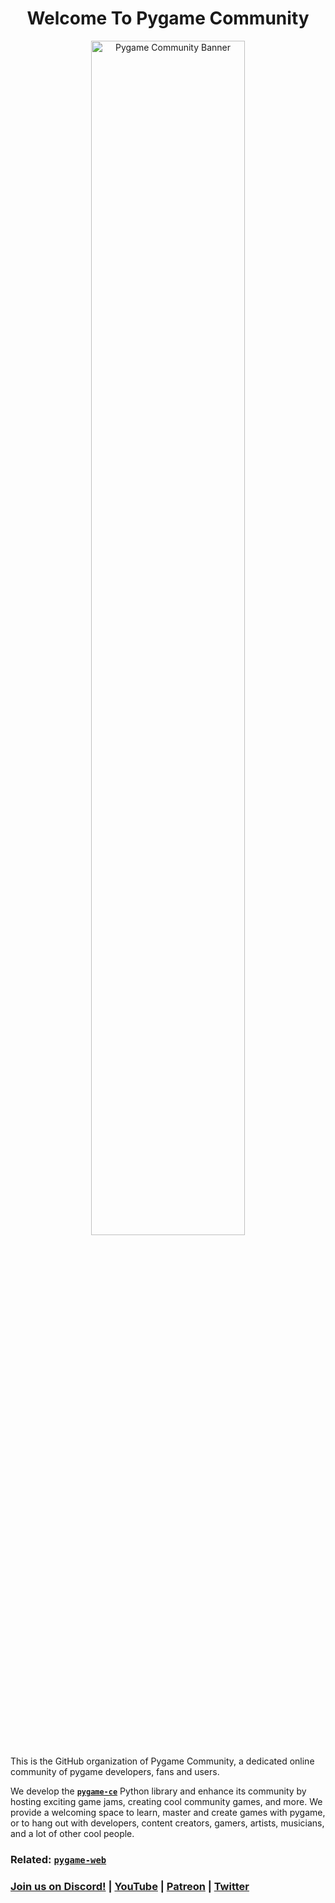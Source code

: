 <h1 align="center">Welcome To Pygame Community</h1>

<p align="center">
  <img src="https://user-images.githubusercontent.com/65417594/150978711-583ebd68-d644-4a16-a161-52e8cbd3097b.png"
       alt="Pygame Community Banner"
       width="70%">
</p>



This is the GitHub organization of Pygame Community, a dedicated online community of pygame developers, fans and users.

We develop the **[`pygame-ce`](https://www.github.com/pygame-community/pygame-ce)** Python library and enhance its community by hosting exciting game jams, creating cool community games, and more.
We provide a welcoming space to learn, master and create games with pygame, or to hang out with developers, content creators, gamers, artists, musicians, and a lot of other cool people.


### Related: [`pygame-web`](https://github.com/pygame-web)

### **[Join us on Discord!](https://discord.gg/pygame)** | **[YouTube](https://www.youtube.com/@pygamecommunity)** | **[Patreon](https://www.patreon.com/pygamecommunity)** | **[Twitter](https://twitter.com/pygamecommunity)**

